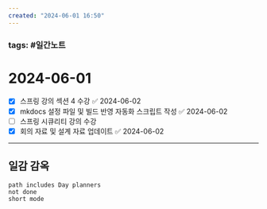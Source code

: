 ```yaml
---
created: "2024-06-01 16:50"
---
```


### tags: #일간노트
  
# 2024-06-01 
- [x] 스프링 강의 섹션 4 수강 ✅ 2024-06-02
- [x] mkdocs 설정 파일 및 빌드 반영 자동화 스크립트 작성 ✅ 2024-06-02
- [ ] 스프링 시큐리티 강의 수강
- [x] 회의 자료 및 설계 자료 업데이트 ✅ 2024-06-02
  
---  
## 일감 감옥  
```tasks  
path includes Day planners
not done  
short mode  
```